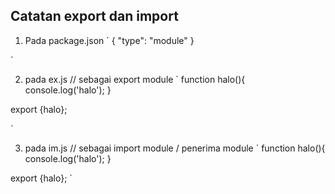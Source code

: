 ## Catatan export dan import

1. Pada package.json 
`
{
  "type": "module"
}

`

2. pada ex.js // sebagai export module 
`
function halo(){
  console.log('halo');
}

export {halo};

`

3. pada im.js // sebagai import module / penerima module 
`
function halo(){
  console.log('halo');
}

export {halo};
`
